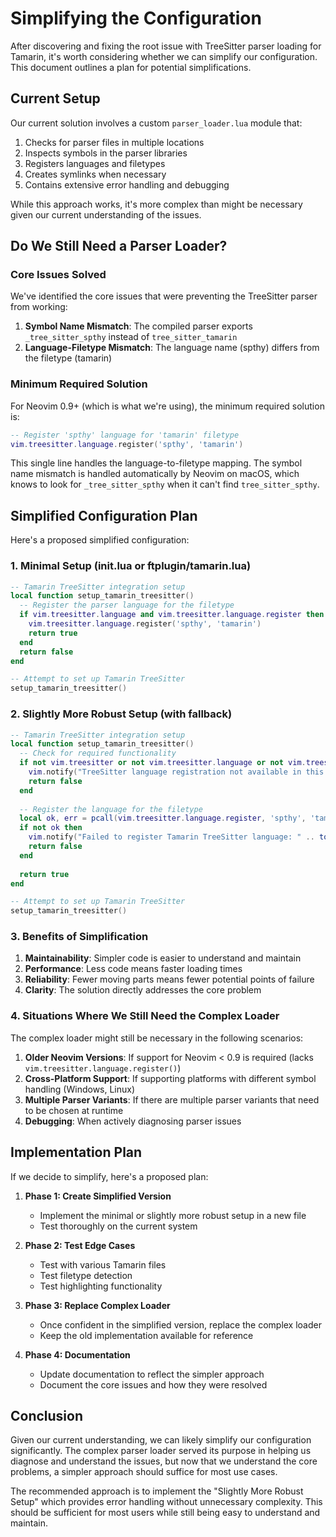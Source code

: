 # Simplifying the Configuration

After discovering and fixing the root issue with TreeSitter parser loading for Tamarin, it's worth considering whether we can simplify our configuration. This document outlines a plan for potential simplifications.

## Current Setup

Our current solution involves a custom `parser_loader.lua` module that:
1. Checks for parser files in multiple locations
2. Inspects symbols in the parser libraries
3. Registers languages and filetypes
4. Creates symlinks when necessary
5. Contains extensive error handling and debugging

While this approach works, it's more complex than might be necessary given our current understanding of the issues.

## Do We Still Need a Parser Loader?

### Core Issues Solved

We've identified the core issues that were preventing the TreeSitter parser from working:
1. **Symbol Name Mismatch**: The compiled parser exports `_tree_sitter_spthy` instead of `tree_sitter_tamarin`
2. **Language-Filetype Mismatch**: The language name (spthy) differs from the filetype (tamarin)

### Minimum Required Solution

For Neovim 0.9+ (which is what we're using), the minimum required solution is:

```lua
-- Register 'spthy' language for 'tamarin' filetype
vim.treesitter.language.register('spthy', 'tamarin')
```

This single line handles the language-to-filetype mapping. The symbol name mismatch is handled automatically by Neovim on macOS, which knows to look for `_tree_sitter_spthy` when it can't find `tree_sitter_spthy`.

## Simplified Configuration Plan

Here's a proposed simplified configuration:

### 1. Minimal Setup (init.lua or ftplugin/tamarin.lua)

```lua
-- Tamarin TreeSitter integration setup
local function setup_tamarin_treesitter()
  -- Register the parser language for the filetype
  if vim.treesitter.language and vim.treesitter.language.register then
    vim.treesitter.language.register('spthy', 'tamarin')
    return true
  end
  return false
end

-- Attempt to set up Tamarin TreeSitter
setup_tamarin_treesitter()
```

### 2. Slightly More Robust Setup (with fallback)

```lua
-- Tamarin TreeSitter integration setup
local function setup_tamarin_treesitter()
  -- Check for required functionality
  if not vim.treesitter or not vim.treesitter.language or not vim.treesitter.language.register then
    vim.notify("TreeSitter language registration not available in this Neovim version", vim.log.levels.WARN)
    return false
  end
  
  -- Register the language for the filetype
  local ok, err = pcall(vim.treesitter.language.register, 'spthy', 'tamarin')
  if not ok then
    vim.notify("Failed to register Tamarin TreeSitter language: " .. tostring(err), vim.log.levels.WARN)
    return false
  end
  
  return true
end

-- Attempt to set up Tamarin TreeSitter
setup_tamarin_treesitter()
```

### 3. Benefits of Simplification

1. **Maintainability**: Simpler code is easier to understand and maintain
2. **Performance**: Less code means faster loading times
3. **Reliability**: Fewer moving parts means fewer potential points of failure
4. **Clarity**: The solution directly addresses the core problem

### 4. Situations Where We Still Need the Complex Loader

The complex loader might still be necessary in the following scenarios:

1. **Older Neovim Versions**: If support for Neovim < 0.9 is required (lacks `vim.treesitter.language.register()`)
2. **Cross-Platform Support**: If supporting platforms with different symbol handling (Windows, Linux)
3. **Multiple Parser Variants**: If there are multiple parser variants that need to be chosen at runtime
4. **Debugging**: When actively diagnosing parser issues

## Implementation Plan

If we decide to simplify, here's a proposed plan:

1. **Phase 1: Create Simplified Version**
   - Implement the minimal or slightly more robust setup in a new file
   - Test thoroughly on the current system
   
2. **Phase 2: Test Edge Cases**
   - Test with various Tamarin files
   - Test filetype detection
   - Test highlighting functionality
   
3. **Phase 3: Replace Complex Loader**
   - Once confident in the simplified version, replace the complex loader
   - Keep the old implementation available for reference
   
4. **Phase 4: Documentation**
   - Update documentation to reflect the simpler approach
   - Document the core issues and how they were resolved

## Conclusion

Given our current understanding, we can likely simplify our configuration significantly. The complex parser loader served its purpose in helping us diagnose and understand the issues, but now that we understand the core problems, a simpler approach should suffice for most use cases.

The recommended approach is to implement the "Slightly More Robust Setup" which provides error handling without unnecessary complexity. This should be sufficient for most users while still being easy to understand and maintain. 